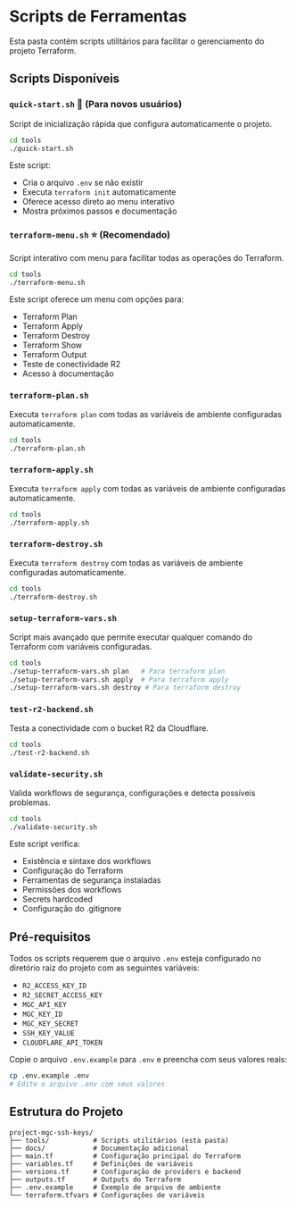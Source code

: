 # Scripts de Ferramentas

Esta pasta contém scripts utilitários para facilitar o gerenciamento do projeto Terraform.

## Scripts Disponíveis

### `quick-start.sh` 🎯 (Para novos usuários)
Script de inicialização rápida que configura automaticamente o projeto.

```bash
cd tools
./quick-start.sh
```

Este script:
- Cria o arquivo `.env` se não existir
- Executa `terraform init` automaticamente
- Oferece acesso direto ao menu interativo
- Mostra próximos passos e documentação

### `terraform-menu.sh` ⭐ (Recomendado)
Script interativo com menu para facilitar todas as operações do Terraform.

```bash
cd tools
./terraform-menu.sh
```

Este script oferece um menu com opções para:
- Terraform Plan
- Terraform Apply  
- Terraform Destroy
- Terraform Show
- Terraform Output
- Teste de conectividade R2
- Acesso à documentação

### `terraform-plan.sh`
Executa `terraform plan` com todas as variáveis de ambiente configuradas automaticamente.

```bash
cd tools
./terraform-plan.sh
```

### `terraform-apply.sh`
Executa `terraform apply` com todas as variáveis de ambiente configuradas automaticamente.

```bash
cd tools
./terraform-apply.sh
```

### `terraform-destroy.sh`
Executa `terraform destroy` com todas as variáveis de ambiente configuradas automaticamente.

```bash
cd tools
./terraform-destroy.sh
```

### `setup-terraform-vars.sh`
Script mais avançado que permite executar qualquer comando do Terraform com variáveis configuradas.

```bash
cd tools
./setup-terraform-vars.sh plan   # Para terraform plan
./setup-terraform-vars.sh apply  # Para terraform apply
./setup-terraform-vars.sh destroy # Para terraform destroy
```

### `test-r2-backend.sh`
Testa a conectividade com o bucket R2 da Cloudflare.

```bash
cd tools
./test-r2-backend.sh
```

### `validate-security.sh`
Valida workflows de segurança, configurações e detecta possíveis problemas.

```bash
cd tools
./validate-security.sh
```

Este script verifica:
- Existência e sintaxe dos workflows
- Configuração do Terraform
- Ferramentas de segurança instaladas
- Permissões dos workflows
- Secrets hardcoded
- Configuração do .gitignore

## Pré-requisitos

Todos os scripts requerem que o arquivo `.env` esteja configurado no diretório raiz do projeto com as seguintes variáveis:

- `R2_ACCESS_KEY_ID`
- `R2_SECRET_ACCESS_KEY`
- `MGC_API_KEY`
- `MGC_KEY_ID`
- `MGC_KEY_SECRET`
- `SSH_KEY_VALUE`
- `CLOUDFLARE_API_TOKEN`

Copie o arquivo `.env.example` para `.env` e preencha com seus valores reais:

```bash
cp .env.example .env
# Edite o arquivo .env com seus valores
```

## Estrutura do Projeto

```
project-mgc-ssh-keys/
├── tools/           # Scripts utilitários (esta pasta)
├── docs/            # Documentação adicional
├── main.tf          # Configuração principal do Terraform
├── variables.tf     # Definições de variáveis
├── versions.tf      # Configuração de providers e backend
├── outputs.tf       # Outputs do Terraform
├── .env.example     # Exemplo de arquivo de ambiente
└── terraform.tfvars # Configurações de variáveis
```

